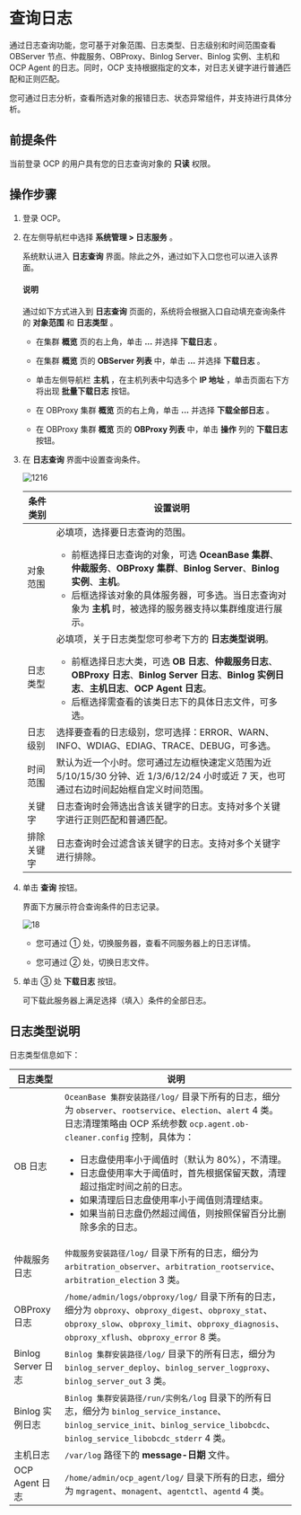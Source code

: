 # 查询日志

通过日志查询功能，您可基于对象范围、日志类型、日志级别和时间范围查看 OBServer 节点、仲裁服务、OBProxy、Binlog Server、Binlog 实例、主机和 OCP Agent 的日志。同时，OCP 支持根据指定的文本，对日志关键字进行普通匹配和正则匹配。

您可通过日志分析，查看所选对象的报错日志、状态异常组件，并支持进行具体分析。

## 前提条件

当前登录 OCP 的用户具有您的日志查询对象的 **只读** 权限。

## 操作步骤

1. 登录 OCP。

2. 在左侧导航栏中选择 **系统管理 \> 日志服务** 。

   系统默认进入 **日志查询** 界面。除此之外，通过如下入口您也可以进入该界面。

    <main id="notice" type='explain'>
    <h4>说明</h4>
    <p>通过如下方式进入到 <strong>日志查询</strong> 页面的，系统将会根据入口自动填充查询条件的 <strong>对象范围</strong> 和 <strong>日志类型</strong> 。</p>
    </main>

   * 在集群 **概览** 页的右上角，单击 **...** 并选择 **下载日志** 。

   * 在集群 **概览** 页的 **OBServer 列表** 中，单击 **...** 并选择 **下载日志** 。

   * 单击左侧导航栏 **主机** ，在主机列表中勾选多个 **IP 地址** ，单击页面右下方将出现 **批量下载日志** 按钮。

   * 在 OBProxy 集群 **概览** 页的右上角，单击 **...** 并选择 **下载全部日志** 。

   * 在 OBProxy 集群 **概览** 页的 **OBProxy 列表** 中，单击 **操作** 列的 **下载日志** 按钮。

3. 在 **日志查询** 界面中设置查询条件。

   ![1216](https://obbusiness-private.oss-cn-shanghai.aliyuncs.com/doc/img/ocp/403-cn/%E6%97%A5%E5%BF%97%E6%9F%A5%E8%AF%A2.png)

   | 条件类别  |设置说明 |
   |-------|-------|
   | 对象范围  | 必填项，选择要日志查询的范围。 <ul><li> 前框选择日志查询的对象，可选 **OceanBase 集群**、**仲裁服务**、**OBProxy 集群**、**Binlog Server**、**Binlog 实例**、**主机**。 </li>  <li> 后框选择该对象的具体服务器，可多选。当日志查询对象为 **主机** 时，被选择的服务器支持以集群维度进行展示。</li></ul> |
   | 日志类型  | 必填项，关于日志类型您可参考下方的 **日志类型说明**。  <ul><li>  前框选择日志大类，可选 **OB 日志**、**仲裁服务日志**、**OBProxy 日志**、**Binlog Server 日志**、**Binlog 实例日志**、**主机日志**、**OCP Agent 日志**。 </li>  <li>  后框选择需查看的该类日志下的具体日志文件，可多选。</li>   </ul>   |
   | 日志级别  | 选择要查看的日志级别，您可选择：ERROR、WARN、INFO、WDIAG、EDIAG、TRACE、DEBUG，可多选。 |
   | 时间范围  | 默认为近一个小时。您可通过左边框快速定义范围为近 5/10/15/30 分钟、近 1/3/6/12/24 小时或近 7 天，也可通过右边时间起始框自定义时间范围。 |
   | 关键字   | 日志查询时会筛选出含该关键字的日志。支持对多个关键字进行正则匹配和普通匹配。 |
   | 排除关键字 | 日志查询时会过滤含该关键字的日志。支持对多个关键字进行排除。  |

4. 单击 **查询** 按钮。

   界面下方展示符合查询条件的日志记录。

   ![18](https://obbusiness-private.oss-cn-shanghai.aliyuncs.com/doc/img/ocp/403-cn/%E6%97%A5%E5%BF%97%E8%AF%A6%E6%83%85.png)

   * 您可通过 ① 处，切换服务器，查看不同服务器上的日志详情。

   * 您可通过 ② 处，切换日志文件。

5. 单击 ③ 处 **下载日志** 按钮。

   可下载此服务器上满足选择（填入）条件的全部日志。

## 日志类型说明

日志类型信息如下：

|     日志类型       |  说明  |
|--------------------|--------|
| OB 日志            | `OceanBase 集群安装路径/log/` 目录下所有的日志，细分为 `observer`、`rootservice`、`election`、`alert` 4 类。</br>日志清理策略由 OCP 系统参数 `ocp.agent.ob-cleaner.config` 控制，具体为：<ul><li> 日志盘使用率小于阈值时（默认为 80%），不清理。   </li><li> 日志盘使用率大于阈值时，首先根据保留天数，清理超过指定时间之前的日志。 </li><li> 如果清理后日志盘使用率小于阈值则清理结束。   </li><li> 如果当前日志盘仍然超过阈值，则按照保留百分比删除多余的日志。  </li></ul>    |
| 仲裁服务日志       | `仲裁服务安装路径/log/` 目录下所有的日志，细分为 `arbitration_observer`、`arbitration_rootservice`、`arbitration_election` 3 类。 |
| OBProxy 日志       | `/home/admin/logs/obproxy/log/` 目录下所有的日志，细分为 `obproxy`、`obproxy_digest`、`obproxy_stat`、`obproxy_slow`、`obproxy_limit`、`obproxy_diagnosis`、`obproxy_xflush`、`obproxy_error` 8 类。  |
| Binlog Server 日志 | `Binlog 集群安装路径/log/` 目录下的所有日志，细分为 `binlog_server_deploy`、`binlog_server_logproxy`、`binlog_server_out` 3 类。  |
| Binlog 实例日志    | `Binlog 集群安装路径/run/实例名/log` 目录下的所有日志，细分为 `binlog_service_instance`、`binlog_service_init`、`binlog_service_libobcdc`、`binlog_service_libobcdc_stderr` 4 类。 |
| 主机日志           | `/var/log` 路径下的 **message-日期** 文件。  |
| OCP Agent 日志     | `/home/admin/ocp_agent/log/` 目录下所有的日志，细分为 `mgragent`、`monagent`、`agentctl`、`agentd` 4 类。|

